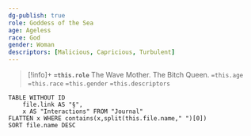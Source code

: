 ```yaml
---
dg-publish: true
role: Goddess of the Sea
age: Ageless
race: God
gender: Woman
descriptors: [Malicious, Capricious, Turbulent]
---
```


> [!info]+
> **`=this.role`**
> The Wave Mother. The Bitch Queen.
> `=this.age` `=this.race` `=this.gender`
> `=this.descriptors` 

```dataview
TABLE WITHOUT ID
	file.link AS "§", 
	x AS "Interactions" FROM "Journal"
FLATTEN x WHERE contains(x,split(this.file.name," ")[0])
SORT file.name DESC
```
